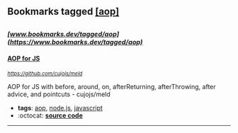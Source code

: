 ## Bookmarks tagged [[aop]](https://www.bookmarks.dev/search?q=[aop])

_<sup><sup>[www.bookmarks.dev/tagged/aop](https://www.bookmarks.dev/tagged/aop)</sup></sup>_
---
#### [AOP for JS](https://github.com/cujojs/meld)
_<sup>https://github.com/cujojs/meld</sup>_

AOP for JS with before, around, on, afterReturning, afterThrowing, after advice, and pointcuts - cujojs/meld
* **tags**: [aop](../tagged/aop.md), [node.js](../tagged/node.js.md), [javascript](../tagged/javascript.md)
* :octocat: **[source code](https://github.com/cujojs/meld)**
---
